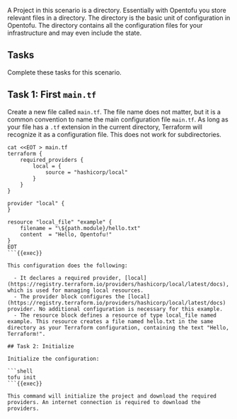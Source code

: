 A Project in this scenario is a directory. Essentially with Opentofu you store relevant files in a directory. The directory is the basic unit of configuration in Opentofu. The directory contains all the configuration files for your infrastructure and may even include the state.

## Tasks

Complete these tasks for this scenario.

## Task 1: First `main.tf`

Create a new file called `main.tf`. The file name does not matter, but it is a common convention to name the main configuration file `main.tf`. As long as your file has a `.tf` extension in the current directory, Terraform will recognize it as a configuration file. This does not work for subdirectories.

```shell
cat <<EOT > main.tf
terraform {
    required_providers {
        local = {
            source = "hashicorp/local"
        }
    }
}

provider "local" {
}

resource "local_file" "example" {
    filename = "\${path.module}/hello.txt"
    content  = "Hello, Opentofu!"
}
EOT
```{{exec}}

This configuration does the following:

  - It declares a required provider, [local](https://registry.terraform.io/providers/hashicorp/local/latest/docs), which is used for managing local resources.
  - The provider block configures the [local](https://registry.terraform.io/providers/hashicorp/local/latest/docs) provider. No additional configuration is necessary for this example.
  - The resource block defines a resource of type local_file named example. This resource creates a file named hello.txt in the same directory as your Terraform configuration, containing the text "Hello, Terraform!".

## Task 2: Initialize

Initialize the configuration:

```shell
tofu init
```{{exec}}

This command will initialize the project and download the required providers. An internet connection is required to download the providers.